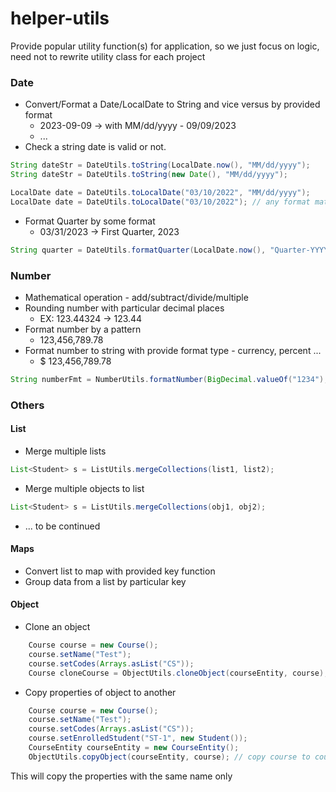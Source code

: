 # helper-utils

Provide popular utility function(s) for application, so we just focus on logic, need not to rewrite utility class for each project

### Date

* Convert/Format a Date/LocalDate to String and vice versus by provided format
  * 2023-09-09 -> with MM/dd/yyyy - 09/09/2023
  * ...
* Check a string date is valid or not.
```java
String dateStr = DateUtils.toString(LocalDate.now(), "MM/dd/yyyy");
String dateStr = DateUtils.toString(new Date(), "MM/dd/yyyy");

LocalDate date = DateUtils.toLocalDate("03/10/2022", "MM/dd/yyyy");
LocalDate date = DateUtils.toLocalDate("03/10/2022"); // any format match
```
* Format Quarter by some format
  * 03/31/2023 -> First Quarter, 2023 
```java
String quarter = DateUtils.formatQuarter(LocalDate.now(), "Quarter-YYYY");
```
### Number

* Mathematical operation - add/subtract/divide/multiple
* Rounding number with particular decimal places
  * EX: 123.44324 -> 123.44 
* Format number by a pattern
  * 123,456,789.78
* Format number to string with provide format type - currency, percent ...
  * $ 123,456,789.78
```java
String numberFmt = NumberUtils.formatNumber(BigDecimal.valueOf("1234"), 2, "NA");
```
### Others
#### List

* Merge multiple lists
```java
List<Student> s = ListUtils.mergeCollections(list1, list2);
```
* Merge multiple objects to list
```java
List<Student> s = ListUtils.mergeCollections(obj1, obj2);
```
* ... to be continued

#### Maps

* Convert list to map with provided key function
* Group data from a list by particular key

#### Object

* Clone an object
```java
    Course course = new Course();
    course.setName("Test");
    course.setCodes(Arrays.asList("CS"));
    Course cloneCourse = ObjectUtils.cloneObject(courseEntity, course); 
```
* Copy properties of object to another

```java
    Course course = new Course();
    course.setName("Test");
    course.setCodes(Arrays.asList("CS"));
    course.setEnrolledStudent("ST-1", new Student());
    CourseEntity courseEntity = new CourseEntity();
    ObjectUtils.copyObject(courseEntity, course); // copy course to courseEntity
```
This will copy the properties with the same name only



